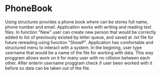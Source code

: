 # PhoneBook
Using structures provides a phone book where can be stores full name, phone number and email.
Application works with writing and reading text files. In function "New" user can create new person that would be correctly added to list of previously existed by letter queue, and saved at .txt file for future rereading using function "ShowP". Application has comfortable and structured menu to interact with a system. In the begining, user type username that would be a name of the file for working with data. This way proggram allows work on it for many user with no cillision between each other. After enterin username proggram check if user been worked with it before so data can be taken out of the file. 
